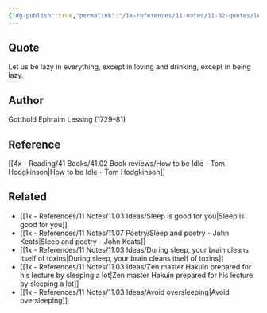 ```yaml
---
{"dg-publish":true,"permalink":"/1x-references/11-notes/11-02-quotes/let-us-be-lazy-in-everything-except-in-loving-and-drinking-except-in-being-lazy-gotthold-lessing/","title":"Let us be lazy in everything except in lovingand drinking except in being lazy - Gotthold Lessing","created":"2025-06-15T08:34:18.585+03:00","updated":"2025-06-15T18:26:32.061+03:00"}
---
```



## Quote
Let us be lazy in everything, except in loving
and drinking, except in being lazy.

## Author
Gotthold Ephraim Lessing (1729–81)


## Reference
[[4x - Reading/41 Books/41.02 Book reviews/How to be Idle - Tom Hodgkinson\|How to be Idle - Tom Hodgkinson]]

## Related
- [[1x - References/11 Notes/11.03 Ideas/Sleep is good for you\|Sleep is good for you]]
- [[1x - References/11 Notes/11.07 Poetry/Sleep and poetry - John Keats\|Sleep and poetry - John Keats]]
- [[1x - References/11 Notes/11.03 Ideas/During sleep, your brain cleans itself of toxins\|During sleep, your brain cleans itself of toxins]]
- [[1x - References/11 Notes/11.03 Ideas/Zen master Hakuin prepared for his lecture by sleeping a lot\|Zen master Hakuin prepared for his lecture by sleeping a lot]]
- [[1x - References/11 Notes/11.03 Ideas/Avoid oversleeping\|Avoid oversleeping]]